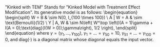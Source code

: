 "Kinked with TEM" Stands for "Kinked Model with Treatment Effect Modification".
Its generative model is as follows:
\begin{equation}
  \begin{split}
    W = B & \sim N(0, I_{100 \times 100}) \\
    A | W = A & \sim \text{Bernoulli}(1/2) \\
    Y | A, W & \sim N\left(
        W^\top \left(I(A = 1)\gamma + I(A = 0)\;\text{diag}(I(W >
              0))\;\gamma\right), 1/2
        \right),
  \end{split}
\end{equation}
where $\gamma = (\gamma_1, \ldots, \gamma_{100})$, $\gamma_{1} = \ldots
= \gamma_{50} = 10$, $\gamma_{51} = \ldots = \gamma_{100} = 0$, and
$\text{diag}(\cdot)$ is a diagonal matrix whose diagonal equals the
input vector.
